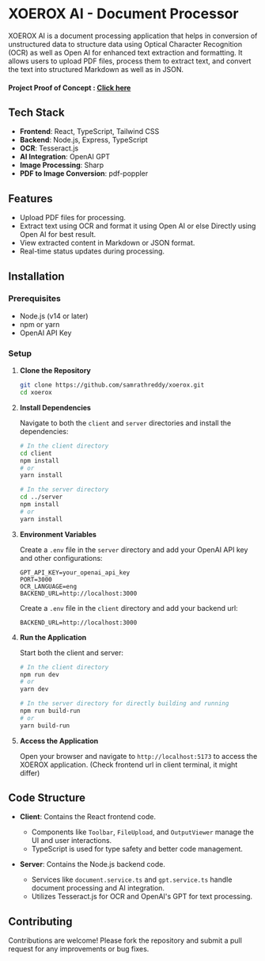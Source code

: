 # XOEROX AI - Document Processor

XOEROX AI is a document processing application that helps in conversion of unstructured data to structure data using Optical Character Recognition (OCR) as well as Open AI for enhanced text extraction and formatting. It allows users to upload PDF files, process them to extract text, and convert the text into structured Markdown as well as in JSON.

#### Project Proof of Concept : [Click here](https://www.loom.com/share/52583e6b1b684f6b8570b6751e286809)

## Tech Stack

- **Frontend**: React, TypeScript, Tailwind CSS
- **Backend**: Node.js, Express, TypeScript
- **OCR**: Tesseract.js
- **AI Integration**: OpenAI GPT
- **Image Processing**: Sharp
- **PDF to Image Conversion**: pdf-poppler

## Features

- Upload PDF files for processing.
- Extract text using OCR and format it using Open AI or else Directly using Open AI for best result.
- View extracted content in Markdown or JSON format.
- Real-time status updates during processing.

## Installation

### Prerequisites

- Node.js (v14 or later)
- npm or yarn
- OpenAI API Key

### Setup

1. **Clone the Repository**

   ```bash
   git clone https://github.com/samrathreddy/xoerox.git
   cd xoerox
   ```

2. **Install Dependencies**

   Navigate to both the `client` and `server` directories and install the dependencies:

   ```bash
   # In the client directory
   cd client
   npm install
   # or
   yarn install

   # In the server directory
   cd ../server
   npm install
   # or
   yarn install
   ```

3. **Environment Variables**

   Create a `.env` file in the `server` directory and add your OpenAI API key and other configurations:

   ```env
   GPT_API_KEY=your_openai_api_key
   PORT=3000
   OCR_LANGUAGE=eng
   BACKEND_URL=http://localhost:3000
   ```

   Create a `.env` file in the `client` directory and add your backend url:

   ```env
   BACKEND_URL=http://localhost:3000
   ```

4. **Run the Application**

   Start both the client and server:

   ```bash
   # In the client directory
   npm run dev
   # or
   yarn dev

   # In the server directory for directly building and running
   npm run build-run
   # or
   yarn build-run
   ```

5. **Access the Application**

   Open your browser and navigate to `http://localhost:5173` to access the XOEROX application. (Check frontend url in client terminal, it might differ)

## Code Structure

- **Client**: Contains the React frontend code.

  - Components like `Toolbar`, `FileUpload`, and `OutputViewer` manage the UI and user interactions.
  - TypeScript is used for type safety and better code management.

- **Server**: Contains the Node.js backend code.
  - Services like `document.service.ts` and `gpt.service.ts` handle document processing and AI integration.
  - Utilizes Tesseract.js for OCR and OpenAI's GPT for text processing.

## Contributing

Contributions are welcome! Please fork the repository and submit a pull request for any improvements or bug fixes.
